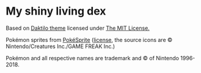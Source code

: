 # My shiny living dex

Based on [Daktilo theme](https://github.com/kronik3r/daktilo) licensed under [The MIT License.](https://opensource.org/licenses/MIT)

Pokémon sprites from [PokéSprite](https://github.com/msikma/pokesprite) ([license](https://raw.githubusercontent.com/msikma/pokesprite/master/LICENSE), the source icons are © Nintendo/Creatures Inc./GAME FREAK Inc.)

Pokémon and all respective names are trademark and © of Nintendo 1996-2018.